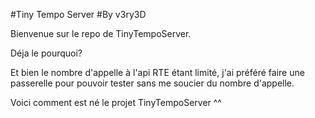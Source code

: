 #Tiny Tempo Server 
#By v3ry3D

Bienvenue sur le repo de TinyTempoServer.

Déja le pourquoi?

Et bien le nombre d'appelle à l'api RTE étant limité, j'ai préféré faire une passerelle pour pouvoir tester sans me soucier du nombre d'appelle.

Voici comment est né le projet TinyTempoServer ^^
